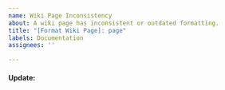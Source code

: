 ```yaml
---
name: Wiki Page Inconsistency
about: A wiki page has inconsistent or outdated formatting.
title: "[Format Wiki Page]: page"
labels: Documentation
assignees: ''

---
```


<!--
Move tasks that apply under "Update:"
* [ ] Main info card
* [ ] Made in
* [ ] Placement dimensions
* [ ] Slots
* [ ] Connections
* [ ] Mode
* [ ] Logic variables
* [ ] Slot logic
* [ ] Other
  * [ ] what?
-->

#### Update:
